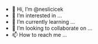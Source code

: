 - 👋 Hi, I’m @neslicicek
- 👀 I’m interested in ...
- 🌱 I’m currently learning ...
- 💞️ I’m looking to collaborate on ...
- 📫 How to reach me ...

<!---
neslicicek/neslicicek is a ✨ special ✨ repository because its `README.md` (this file) appears on your GitHub profile.
You can click the Preview link to take a look at your changes.
--->
